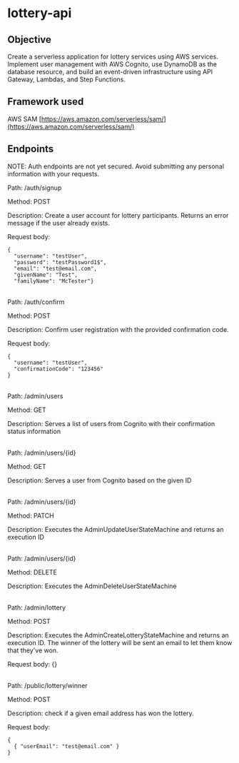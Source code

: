# lottery-api

## Objective

Create a serverless application for lottery services using AWS services. Implement user management with AWS Cognito, use DynamoDB as the database resource, and build an event-driven infrastructure using API Gateway, Lambdas, and Step Functions.

## Framework used

AWS SAM [https://aws.amazon.com/serverless/sam/](https://aws.amazon.com/serverless/sam/)

## Endpoints

NOTE: Auth endpoints are not yet secured. Avoid submitting any personal information with your requests.

Path: /auth/signup

Method: POST

Description: Create a user account for lottery participants. Returns an error message if the user already exists.

Request body:

```
{
  "username": "testUser",
  "password": "testPassword1$",
  "email": "test@email.com",
  "givenName": "Test",
  "familyName": "McTester"}
```

<br>
Path: /auth/confirm

Method: POST

Description: Confirm user registration with the provided confirmation code.

Request body:

```
{
  "username": "testUser",
  "confirmationCode": "123456"
}
```

<br>
Path: /admin/users

Method: GET

Description: Serves a list of users from Cognito with their confirmation status information

<br>
Path: /admin/users/{id}

Method: GET

Description: Serves a user from Cognito based on the given ID

<br>
Path: /admin/users/{id}

Method: PATCH

Description: Executes the AdminUpdateUserStateMachine and returns an execution ID

<br>
Path: /admin/users/{id}

Method: DELETE

Description: Executes the AdminDeleteUserStateMachine

<br>
Path: /admin/lottery

Method: POST

Description: Executes the AdminCreateLotteryStateMachine and returns an execution ID. The winner of the lottery will be sent an email to let them know that they've won.

Request body: {}

<br>
Path: /public/lottery/winner

Method: POST

Description: check if a given email address has won the lottery.

Request body:

```
{
  { "userEmail": "test@email.com" }
}
```
